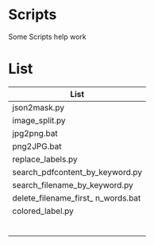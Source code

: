 # Scripts
Some Scripts help work
# List
| List                               |
| ---------------------------------- |
| json2mask.py                       |
| image_split.py                     |
| jpg2png.bat                        |
| png2JPG.bat                        |
| replace_labels.py                  |
| search_pdfcontent_by_keyword.py    |
| search_filename_by_keyword.py      |
| delete_filename_first_ n_words.bat |
| colored_label.py                   |
|                                    |
|                                    |
|                                    |
|                                    |
|                                    |
|                                    |

